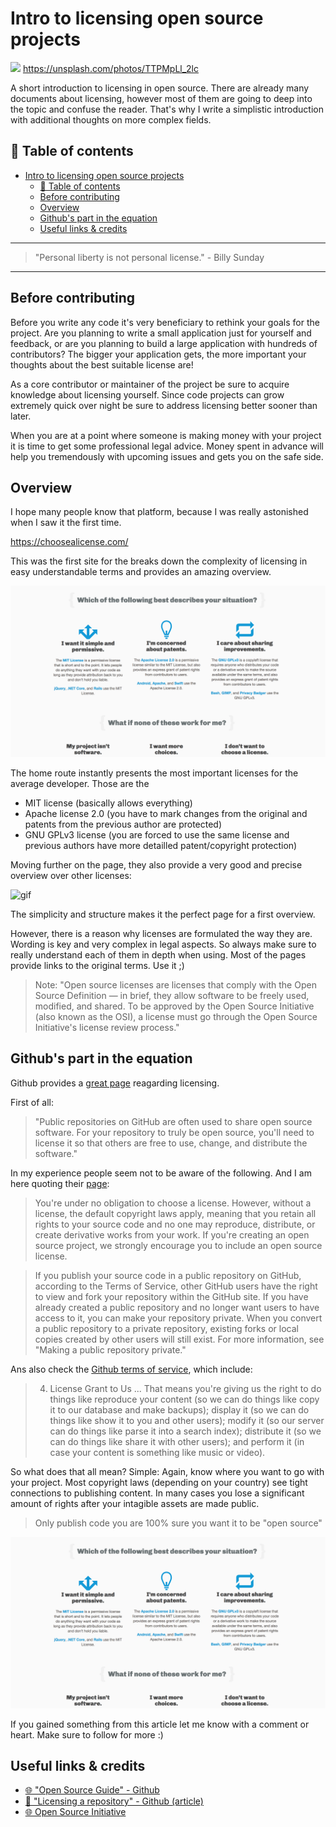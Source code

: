 # Intro to licensing open source projects

[<img src="https://images.unsplash.com/photo-1467664631004-58beab1ece0d?dpr=2&auto=format&fit=crop&w=767&h=511&q=80&cs=tinysrgb&crop=">](https://unsplash.com/photos/TTPMpLl_2lcA) https://unsplash.com/photos/TTPMpLl_2lc


A short introduction to licensing in open source. There are already many documents about licensing, however most of them are going to deep into the topic and confuse the reader. That's why I write a simplistic introduction with additional thoughts on more complex fields.


## 📄 Table of contents

<!-- TOC -->

- [Intro to licensing open source projects](#intro-to-licensing-open-source-projects)
  - [📄 Table of contents](#📄-table-of-contents)
  - [Before contributing](#before-contributing)
  - [Overview](#overview)
  - [Github's part in the equation](#githubs-part-in-the-equation)
  - [Useful links & credits](#useful-links--credits)

<!-- /TOC -->

---

>"Personal liberty is not personal license." - Billy Sunday

---


## Before contributing

Before you write any code it's very beneficiary to rethink your goals for the project. Are you planning to write a small application just for yourself and feedback, or are you planning to build a large application with hundreds of contributors?
The bigger your application gets, the more important your thoughts about the best suitable license are!

As a core contributor or maintainer of the project be sure to acquire knowledge about licensing yourself. Since code projects can grow extremely quick over night be sure to address licensing better sooner than later.

When you are at a point where someone is making money with your project it is time to get some professional legal advice. Money spent in advance will help you tremendously with upcoming issues and gets you on the safe side.


## Overview

I hope many people know that platform, because I was really astonished when I saw it the first time. 

https://choosealicense.com/

This was the first site for the breaks down the complexity of licensing in easy understandable terms and provides an amazing overview.

<img src="../ASSETS/LICENSE/choosealicense.png" alt="screenshot">

The home route instantly presents the most important licenses for the average developer. Those are the 

- MIT license (basically allows everything)
- Apache license 2.0 (you have to mark changes from the original and patents from the previous author are protected)
- GNU GPLv3 license (you are forced to use the same license and previous authors have more detailled patent/copyright protection)

Moving further on the page, they also provide a very good and precise overview over other licenses:

<img src="http://g.recordit.co/uXcCl0d4k4.gif" alt="gif">

The simplicity and structure makes it the perfect page for a first overview. 

However, there is a reason why licenses are formulated the way they are. Wording is key and very complex in legal aspects. So always make sure to really understand each of them in depth when using. Most of the pages provide links to the original terms. Use it ;)

>Note: "Open source licenses are licenses that comply with the Open Source Definition — in brief, they allow software to be freely used, modified, and shared. To be approved by the Open Source Initiative (also known as the OSI), a license must go through the Open Source Initiative's license review process."

## Github's part in the equation

Github provides a [great page](https://help.github.com/articles/licensing-a-repository/) reagarding licensing. 

First of all: 
>"Public repositories on GitHub are often used to share open source software. For your repository to truly be open source, you'll need to license it so that others are free to use, change, and distribute the software."

In my experience people seem not to be aware of the following. And I am here quoting their [page](https://help.github.com/articles/licensing-a-repository/):

>You're under no obligation to choose a license. However, without a license, the default copyright laws apply, meaning that you retain all rights to your source code and no one may reproduce, distribute, or create derivative works from your work. If you're creating an open source project, we strongly encourage you to include an open source license.

>If you publish your source code in a public repository on GitHub, according to the Terms of Service, other GitHub users have the right to view and fork your repository within the GitHub site. If you have already created a public repository and no longer want users to have access to it, you can make your repository private. When you convert a public repository to a private repository, existing forks or local copies created by other users will still exist. For more information, see "Making a public repository private."

Ans also check the [Github terms of service](https://help.github.com/articles/github-terms-of-service/), which include:

>4. License Grant to Us ... That means you're giving us the right to do things like reproduce your content (so we can do things like copy it to our database and make backups); display it (so we can do things like show it to you and other users); modify it (so our server can do things like parse it into a search index); distribute it (so we can do things like share it with other users); and perform it (in case your content is something like music or video).

So what does that all mean?
Simple: Again, know where you want to go with your project. Most copyright laws (depending on your country) see tight connections to publishing content. In many cases you lose a significant amount of rights after your intagible assets are made public. 

> Only publish code you are 100% sure you want it to be "open source"


<img src="../ASSETS/LICENSE/choosealicense.png" alt="screenshot">



If you gained something from this article let me know with a comment or heart. Make sure to follow for more :)


## Useful links & credits
- [🌐 "Open Source Guide" - Github](https://opensource.guide/legal/)
- [📄 "Licensing a repository" - Github (article)](https://help.github.com/articles/licensing-a-repository/)
- [🌐 Open Source Initiative](https://opensource.org/licenses)

<!-- Written by Daniel Deutsch (deudan1010@gmail.com) -->
